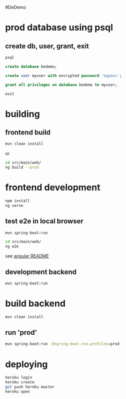 #DeDemo

# prod database using psql

## create db, user, grant, exit

```bash
psql
```


```sql
create database bedemo;
```
```sql
create user myuser with encrypted password 'mypass';
```

```sql
grant all privileges on database bedemo to myuser;
```

```sql
exit
```

# building

## frontend build

```bash
mvn clean install
```

or

```bash
cd src/main/web/
ng build --prod
```
# frontend development

```bash
npm install
ng serve
```
## test  e2e in local browser
```bash
mvn spring-boot:run

cd src/main/web/
ng e2e
```

see [angular README](src/main/web/README.md)

## development backend

```bash
mvn spring-boot:run
```

# build backend

```bash
mvn clean install
```
## run 'prod'
```bash
mvn spring-boot:run -Dspring-boot.run.profiles=prod
```

# deploying
```bash
heroku login
heroku create
git push heroku master
heroku open
```

